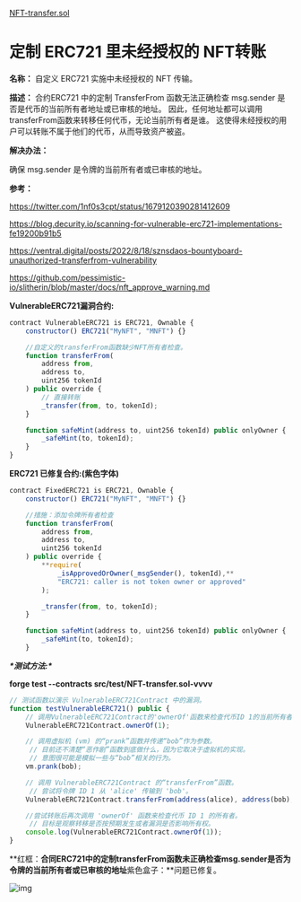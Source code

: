 [NFT-transfer.sol](https://github.com/SunWeb3Sec/DeFiVulnLabs/blob/main/src/test/NFT-transfer.sol)

# 定制 ERC721 里未经授权的 NFT转账

**名称：** 自定义 ERC721 实施中未经授权的 NFT 传输。

**描述：** 合约ERC721 中的定制 TransferFrom 函数无法正确检查 msg.sender 是否是代币的当前所有者地址或已审核的地址。 因此，任何地址都可以调用transferFrom函数来转移任何代币，无论当前所有者是谁。 这使得未经授权的用户可以转账不属于他们的代币，从而导致资产被盗。

**解决办法：**

确保 msg.sender 是令牌的当前所有者或已审核的地址。

**参考：**

https://twitter.com/1nf0s3cpt/status/1679120390281412609

https://blog.decurity.io/scanning-for-vulnerable-erc721-implementations-fe19200b91b5

https://ventral.digital/posts/2022/8/18/sznsdaos-bountyboard-unauthorized-transferfrom-vulnerability

https://github.com/pessimistic-io/slitherin/blob/master/docs/nft_approve_warning.md

**VulnerableERC721漏洞合约:**

```jsx
contract VulnerableERC721 is ERC721, Ownable {
    constructor() ERC721("MyNFT", "MNFT") {}

    //自定义的transferFrom函数缺少NFT所有者检查。
    function transferFrom(
        address from,
        address to,
        uint256 tokenId
    ) public override {
        // 直接转账
        _transfer(from, to, tokenId);
    }

    function safeMint(address to, uint256 tokenId) public onlyOwner {
        _safeMint(to, tokenId);
    }
}
```

**ERC721 已修复合约:(紫色字体)**

```jsx
contract FixedERC721 is ERC721, Ownable {
    constructor() ERC721("MyNFT", "MNFT") {}

    //措施：添加令牌所有者检查
    function transferFrom(
        address from,
        address to,
        uint256 tokenId
    ) public override {
        **require(
            _isApprovedOrOwner(_msgSender(), tokenId),**
            "ERC721: caller is not token owner or approved"
        );

        _transfer(from, to, tokenId);
    }

    function safeMint(address to, uint256 tokenId) public onlyOwner {
        _safeMint(to, tokenId);
    }
```

***\*测试方法:\****

**forge test --contracts src/test/**NFT-transfer.sol**-vvvv**

```jsx
// 测试函数以演示 VulnerableERC721Contract 中的漏洞。
function testVulnerableERC721() public {
    // 调用VulnerableERC721Contract的'ownerOf'函数来检查代币ID 1的当前所有者。
    VulnerableERC721Contract.ownerOf(1);

    // 调用虚拟机 (vm) 的“prank”函数并传递“bob”作为参数。
     // 目前还不清楚“恶作剧”函数到底做什么，因为它取决于虚拟机的实现。
     // 意图很可能是模拟一些与“bob”相关的行为。
    vm.prank(bob);

    // 调用 VulnerableERC721Contract 的“transferFrom”函数。
     // 尝试将令牌 ID 1 从 'alice' 传输到 'bob'。
    VulnerableERC721Contract.transferFrom(address(alice), address(bob), 1);

    //尝试转账后再次调用 'ownerOf' 函数来检查代币 ID 1 的所有者。
     // 目标是观察转移是否按预期发生或者漏洞是否影响所有权。
    console.log(VulnerableERC721Contract.ownerOf(1));
}
```

**红框：**合同ERC721中的定制transferFrom函数未正确检查msg.sender是否为令牌的当前所有者或已审核的地址**紫色盒子：**问题已修复。

![img](https://web3sec.notion.site/image/https%3A%2F%2Fs3-us-west-2.amazonaws.com%2Fsecure.notion-static.com%2F5385296b-1aa2-4213-9a28-ce04188bffd1%2FUntitled.png?table=block&id=d29523b8-08d8-41c8-9229-72ecb1efc56d&spaceId=369b5001-5511-4fe6-a099-48af1d841f20&width=2000&userId=&cache=v2)